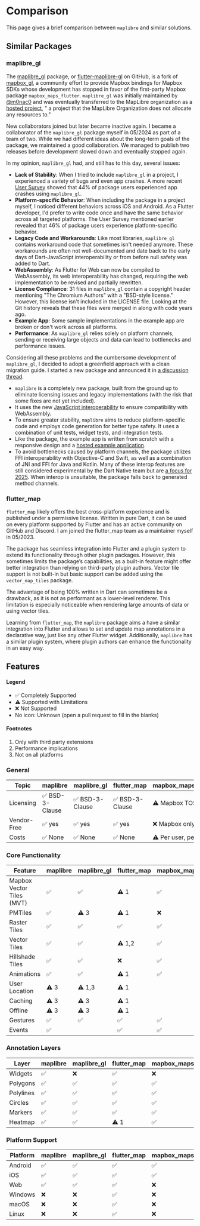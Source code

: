 # Comparison

This page gives a brief comparison between `maplibre` and similar solutions.

## Similar Packages

### maplibre_gl

The [maplibre_gl](https://pub.dev/packages/maplibre_gl) package,
or [flutter-maplibre-gl](https://github.com/maplibre/flutter-maplibre-gl/) on
GitHub, is a fork of [mapbox_gl](https://pub.dev/packages/mapbox_gl), a
community effort to provide Mapbox bindings for Mapbox SDKs whose development
has stopped in favor of the first-party Mapbox
package `mapbox_maps_flutter`. `maplibre_gl` was initially maintained
by [@m0nac0](https://github.com/m0nac0) and was eventually transferred to the
MapLibre organization as
a [hosted project](https://github.com/maplibre/maplibre/blob/main/PROJECT_TIERS.md), "
a project that the MapLibre Organization does not allocate any resources to."

New collaborators joined but later became inactive again. I became a
collaborator of the `maplibre_gl` package myself in 05/2024 as part of a team of
two. While we had different ideas about the long-term goals of the package, we
maintained a good collaboration. We managed to publish two releases before
development slowed down and eventually stopped again.

In my opinion, `maplibre_gl` had, and still has to this day, several issues:

- **Lack of Stability**: When I tried to include `maplibre_gl` in a project, I
  experienced a variety of bugs and even app crashes. A more
  recent [User Survey](https://maplibre.org/news/2024-12-01-maplibre-newsletter-november-2024/)
  showed that 44% of package users experienced app crashes using `maplibre_gl`.
- **Platform-specific Behavior**: When including the package in a project
  myself, I noticed different behaviors across iOS and Android. As a Flutter
  developer, I'd prefer to write code once and have the same behavior across all
  targeted platforms. The User Survey mentioned earlier revealed that 46% of
  package users experience platform-specific behavior.
- **Legacy Code and Workarounds**: Like most libraries, `maplibre_gl` contains
  workaround code that sometimes isn't needed anymore. These workarounds are
  often not well-documented and date back to the early days of Dart-JavaScript
  interoperability or from before null safety was added to Dart.
- **WebAssembly**: As Flutter for Web can now be compiled to WebAssembly, its
  web interoperability has changed, requiring the web implementation to be
  revised and partially rewritten.
- **License Compliance**: 31 files in `maplibre_gl` contain a copyright header
  mentioning "The Chromium Authors" with a "BSD-style license." However, this
  license isn't included in the LICENSE file. Looking at the Git history reveals
  that these files were merged in along with code years ago.
- **Example App**: Some sample implementations in the example app are broken or
  don't work across all platforms.
- **Performance**: As `maplibre_gl` relies solely on platform channels, sending
  or receiving large objects and data can lead to bottlenecks and performance
  issues.

Considering all these problems and the cumbersome development of `maplibre_gl`,
I decided to adopt a greenfield approach with a clean migration guide. I started
a new package and announced it
in [a discussion thread](https://github.com/maplibre/flutter-maplibre-gl/discussions/503).

- `maplibre` is a completely new package, built from the ground up to eliminate
  licensing issues and legacy implementations (with the risk that some fixes are
  not yet included).
- It uses the
  new [JavaScript interoperability](https://dart.dev/interop/js-interop) to
  ensure compatibility with WebAssembly.
- To ensure greater stability, `maplibre` aims to reduce platform-specific code
  and employs code generation for better type safety. It uses a combination of
  unit tests, widget tests, and integration tests.
- Like the package, the example app is written from scratch with a responsive
  design and
  a [hosted example application](https://flutter-maplibre.pages.dev/demo/).
- To avoid bottlenecks caused by platform channels, the package utilizes FFI
  interoperability with Objective-C and Swift, as well as a combination of JNI
  and FFI for Java and Kotlin. Many of these interop features are still
  considered experimental by the Dart Native team but
  are [a focus for 2025](https://www.youtube.com/watch?v=ukW-l_sRefg). When
  interop is unsuitable, the package falls back to generated method channels.

### flutter_map

`flutter_map` likely offers the best cross-platform experience and is published
under a permissive license. Written in pure Dart, it can be used on every
platform supported by Flutter and has an active community on GitHub and Discord.
I am joined the flutter_map team as a maintainer myself in 05/2023.

The package has seamless integration into Flutter and a plugin system to extend
its functionality through other plugin packages. However, this sometimes limits
the package’s capabilities, as a built-in feature might offer better integration
than relying on third-party plugin authors. Vector tile support is not built-in
but basic support can be added using the `vector_map_tiles` package.

The advantage of being 100% written in Dart can sometimes be a drawback, as it
is not as performant as a lower-level renderer. This limitation is especially
noticeable when rendering large amounts of data or using vector tiles.

Learning from `flutter_map`, the `maplibre` package aims a have a similar
integration into Flutter and allows to set and update map annotations in a
declarative way, just like any other Flutter widget. Additionally, `maplibre`
has a similar plugin system, where plugin authors can enhance the functionality
in an easy way.

## Features

#### Legend

- ✅ Completely Supported
- ⚠️ Supported with Limitations
- ❌ Not Supported
- No icon: Unknown (open a pull request to fill in the blanks)

#### Footnotes

1) Only with third party extensions
2) Performance implications
3) Not on all platforms

### General

| **Topic**   | maplibre       | maplibre_gl    | flutter_map    | mapbox_maps_flutter  | google_maps_flutter |
|-------------|----------------|----------------|----------------|----------------------|---------------------|
| Licensing   | ✅ BSD-3-Clause | ✅ BSD-3-Clause | ✅ BSD-3-Clause | ⚠️ Mapbox TOS        | ✅ BSD-3-Clause      |
| Vendor-Free | ✅ yes          | ✅ yes          | ✅ yes          | ❌ Mapbox only        | ⚠️ Google API only  |
| Costs       | ✅ None         | ✅ None         | ✅ None         | ⚠️ Per user, per use | ⚠️ Per Use          |

### Core Functionality

| **Feature**               | maplibre | maplibre_gl | flutter_map | mapbox_maps_flutter | google_maps_flutter |
|---------------------------|----------|-------------|-------------|---------------------|---------------------|
| Mapbox Vector Tiles (MVT) | ✅        | ✅           | ⚠️ 1        | ✅                   | ❌                   |
| PMTiles                   | ✅        | ⚠️ 3        | ⚠️ 1        | ❌                   | ❌                   |
| Raster Tiles              | ✅        | ✅           | ✅           | ✅                   | ✅                   |
| Vector Tiles              | ✅        | ✅           | ⚠️ 1,2      | ✅                   | ✅                   |
| Hillshade Tiles           | ✅        | ✅           | ❌           | ✅                   | ❌                   |
| Animations                | ✅        | ✅           | ⚠️ 1        | ✅                   |                     |
| User Location             | ⚠️ 3     | ⚠️ 1,3      | ⚠️ 1        |                     |                     |
| Caching                   | ⚠️ 3     | ⚠️ 3        | ⚠️ 1        |                     |                     |
| Offline                   | ⚠️ 3     | ⚠️ 3        | ⚠️ 1        |                     |                     |
| Gestures                  | ✅        | ✅           | ✅           | ✅                   | ✅                   |
| Events                    | ✅        |             | ✅           | ✅                   |                     |

### Annotation Layers

| **Layer** | maplibre | maplibre_gl | flutter_map | mapbox_maps_flutter | google_maps_flutter |
|-----------|----------|-------------|-------------|---------------------|---------------------|
| Widgets   | ✅        | ❌           | ✅           | ❌                   | ⚠️ 1                |
| Polygons  | ✅        | ✅           | ✅           | ✅                   | ✅                   |
| Polylines | ✅        | ✅           | ✅           | ✅                   | ✅                   |
| Circles   | ✅        | ✅           | ✅           | ✅                   | ✅                   |
| Markers   | ✅        | ✅           | ✅           | ✅                   | ✅                   |
| Heatmap   | ✅        | ✅           | ⚠️ 1        | ✅                   | ⚠️ 1                |

### Platform Support

| **Platform** | maplibre | maplibre_gl | flutter_map | mapbox_maps_flutter | google_maps_flutter |
|--------------|----------|-------------|-------------|---------------------|---------------------|
| Android      | ✅        | ✅           | ✅           | ✅                   | ✅                   |
| iOS          | ✅        | ✅           | ✅           | ✅                   | ✅                   |
| Web          | ✅        | ✅           | ✅           | ❌                   | ✅                   |
| Windows      | ❌        | ❌           | ✅           | ❌                   | ❌                   |
| macOS        | ❌        | ❌           | ✅           | ❌                   | ❌                   |
| Linux        | ❌        | ❌           | ✅           | ❌                   | ❌                   |